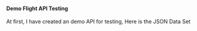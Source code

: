 #### Demo Flight API Testing
At first, I have created an demo API for testing, Here is the JSON Data Set
